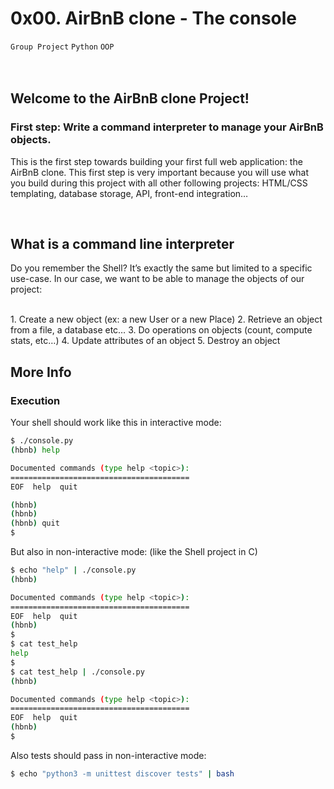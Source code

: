 <h1>0x00. AirBnB clone - The console</h1>
<code>Group Project</code> <code>Python</code> <code>OOP</code>
<br/>
<br/>
<img src="https://s3.amazonaws.com/alx-intranet.hbtn.io/uploads/medias/2018/6/65f4a1dd9c51265f49d0.png?X-Amz-Algorithm=AWS4-HMAC-SHA256&amp;X-Amz-Credential=AKIARDDGGGOUSBVO6H7D%2F20230207%2Fus-east-1%2Fs3%2Faws4_request&amp;X-Amz-Date=20230207T085412Z&amp;X-Amz-Expires=86400&amp;X-Amz-SignedHeaders=host&amp;X-Amz-Signature=1f5b64edc2ee570ec895648c9e4752b6a5596c80b5006db9f5db4369e7e1bd62" alt="" loading="lazy" style="">
<br/>
<br/>
<h2>Welcome to the AirBnB clone Project!</h2>
<h3>First step: Write a command interpreter to manage your AirBnB objects.</h3>
<p>This is the first step towards building your first full web application: the AirBnB clone. This first step is very important because you will use what you build during this project with all other following projects: HTML/CSS templating, database storage, API, front-end integration…</p>
<br/>
<h2>What is a command line interpreter</h2>
<p>Do you remember the Shell? It’s exactly the same but limited to a specific use-case. In our case, we want to be able to manage the objects of our project:</p>
<br/>
1. Create a new object (ex: a new User or a new Place)
2. Retrieve an object from a file, a database etc…
3. Do operations on objects (count, compute stats, etc…)
4. Update attributes of an object
5. Destroy an object


<h2>More Info</h2>
<h3>Execution</h3>
Your shell should work like this in interactive mode:
<br/>


```bash
$ ./console.py
(hbnb) help

Documented commands (type help <topic>):
========================================
EOF  help  quit

(hbnb)
(hbnb)
(hbnb) quit
$
```


But also in non-interactive mode: (like the Shell project in C)
<br/>


```bash
$ echo "help" | ./console.py
(hbnb)

Documented commands (type help <topic>):
========================================
EOF  help  quit
(hbnb)
$
$ cat test_help
help
$
$ cat test_help | ./console.py
(hbnb)

Documented commands (type help <topic>):
========================================
EOF  help  quit
(hbnb)
$
```


Also tests should pass in non-interactive mode:


```bash
$ echo "python3 -m unittest discover tests" | bash
```


<img src="https://s3.amazonaws.com/alx-intranet.hbtn.io/uploads/medias/2018/6/815046647d23428a14ca.png?X-Amz-Algorithm=AWS4-HMAC-SHA256&amp;X-Amz-Credential=AKIARDDGGGOUSBVO6H7D%2F20230207%2Fus-east-1%2Fs3%2Faws4_request&amp;X-Amz-Date=20230207T085412Z&amp;X-Amz-Expires=86400&amp;X-Amz-SignedHeaders=host&amp;X-Amz-Signature=84d83f16549fbb67a9bc22a2a74618ee68c6486536310d9f4737bf42788899db" alt="" loading="lazy" style="">


